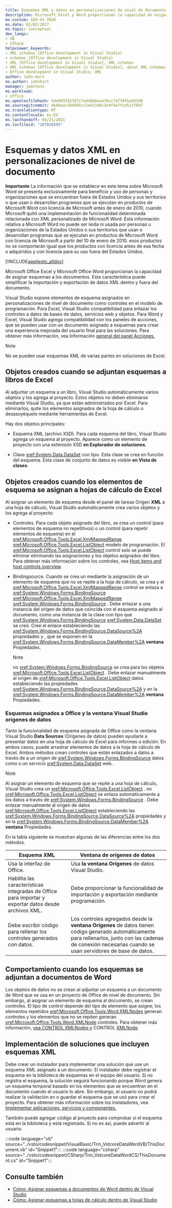 ```yaml
---
title: Esquemas XML y datos en personalizaciones de nivel de documento
description: Microsoft Excel y Word proporcionan la capacidad de asignar esquemas a los documentos y pueden simplificar la importación y exportación de datos XML dentro y fuera del documento.
ms.custom: SEO-VS-2020
ms.date: 02/02/2017
ms.topic: conceptual
dev_langs:
- VB
- CSharp
helpviewer_keywords:
- XML schemas [Office development in Visual Studio]
- schemas [Office development in Visual Studio]
- XML [Office development in Visual Studio], XML schemas
- XML schemas [Office development in Visual Studio], about XML schemas and data
- Office development in Visual Studio, XML
author: John-Hart
ms.author: johnhart
manager: jmartens
ms.workload:
- office
ms.openlocfilehash: 54e993f41787cfa44bb0aaa78cc7aff8fbad53d8
ms.sourcegitcommit: 4b40aac584991cc2eb2186c3e4f4a7fcd522f607
ms.translationtype: MT
ms.contentlocale: es-ES
ms.lasthandoff: 04/21/2021
ms.locfileid: "107826595"
---
```

# <a name="xml-schemas-and-data-in-document-level-customizations"></a>Esquemas y datos XML en personalizaciones de nivel de documento
  **Importante** La información que se establece en este tema sobre Microsoft Word se presenta exclusivamente para beneficio y uso de personas y organizaciones que se encuentran fuera de Estados Unidos y sus territorios o que usan o desarrollan programas que se ejecutan en productos de Microsoft Word con licencia de Microsoft antes de enero de 2010, cuando Microsoft quitó una implementación de funcionalidad determinada relacionada con XML personalizado de Microsoft Word. Esta información relativa a Microsoft Word no puede ser leida ni usada por personas u organizaciones de la Estados Unidos o sus territorios que usan o desarrollan programas que se ejecutan en productos de Microsoft Word con licencia de Microsoft a partir del 10 de enero de 2010. esos productos no se comportarán igual que los productos con licencia antes de esa fecha o adquiridos y con licencia para su uso fuera del Estados Unidos.

 [!INCLUDE[appliesto_alldoc](../vsto/includes/appliesto-alldoc-md.md)]

 Microsoft Office Excel y Microsoft Office Word proporcionan la capacidad de asignar esquemas a los documentos. Esta característica puede simplificar la importación y exportación de datos XML dentro y fuera del documento.

 Visual Studio expone elementos de esquema asignados en personalizaciones de nivel de documento como controles en el modelo de programación. Para Excel, Visual Studio compatibilidad para enlazar los controles a datos de bases de datos, servicios web y objetos. Para Word y Excel, Visual Studio agrega compatibilidad con los paneles de acciones, que se pueden usar con un documento asignado a esquemas para crear una experiencia mejorada del usuario final para las soluciones. Para obtener más información, vea Información [general del panel Acciones.](../vsto/actions-pane-overview.md)

> [!NOTE]
> No se pueden usar esquemas XML de varias partes en soluciones de Excel.

## <a name="objects-created-when-schemas-are-attached-to-excel-workbooks"></a>Objetos creados cuando se adjuntan esquemas a libros de Excel
 Al adjuntar un esquema a un libro, Visual Studio automáticamente varios objetos y los agrega al proyecto. Estos objetos no deben eliminarse mediante Visual Studio, ya que están administrados por Excel. Para eliminarlos, quite los elementos asignados de la hoja de cálculo o desasoyéquelo mediante herramientas de Excel.

 Hay dos objetos principales:

- Esquema XML (archivo XSD). Para cada esquema del libro, Visual Studio agrega un esquema al proyecto. Aparece como un elemento de proyecto con una extensión XSD **en Explorador de soluciones**.

- Clase <xref:System.Data.DataSet> con tipo. Esta clase se crea en función del esquema. Esta clase de conjunto de datos es visible **en Vista de clases**.

## <a name="objects-created-when-schema-elements-are-mapped-to-excel-worksheets"></a>Objetos creados cuando los elementos de esquema se asignan a hojas de cálculo de Excel
 Al asignar un elemento de esquema desde el panel de tareas Origen **XML** a una hoja de cálculo, Visual Studio automáticamente crea varios objetos y los agrega al proyecto:

- Controles. Para cada objeto asignado del libro, se crea un control (para elementos de esquema no repetitivos) o un control (para repetir elementos de esquema) en el <xref:Microsoft.Office.Tools.Excel.XmlMappedRange> <xref:Microsoft.Office.Tools.Excel.ListObject> modelo de programación. El <xref:Microsoft.Office.Tools.Excel.ListObject> control solo se puede eliminar eliminando las asignaciones y los objetos asignados del libro. Para obtener más información sobre los controles, vea [Host items and host controls overview](../vsto/host-items-and-host-controls-overview.md).

- Bindingsource. Cuando se crea un mediante la asignación de un elemento de esquema que no se repite a la hoja de cálculo, se crea y el <xref:Microsoft.Office.Tools.Excel.XmlMappedRange> control se enlaza a <xref:System.Windows.Forms.BindingSource> <xref:Microsoft.Office.Tools.Excel.XmlMappedRange> <xref:System.Windows.Forms.BindingSource> . Debe enlazar a una instancia del origen de datos que coincida con el esquema asignado al documento, como una instancia de la clase con tipo que <xref:System.Windows.Forms.BindingSource> <xref:System.Data.DataSet> se creó. Cree el enlace estableciendo las <xref:System.Windows.Forms.BindingSource.DataSource%2A> propiedades y , que se exponen en la <xref:System.Windows.Forms.BindingSource.DataMember%2A> **ventana** Propiedades.

    > [!NOTE]
    > no <xref:System.Windows.Forms.BindingSource> se crea para los objetos <xref:Microsoft.Office.Tools.Excel.ListObject> . Debe enlazar manualmente al origen de <xref:Microsoft.Office.Tools.Excel.ListObject> datos estableciendo las propiedades <xref:System.Windows.Forms.BindingSource.DataSource%2A> y en la <xref:System.Windows.Forms.BindingSource.DataMember%2A> **ventana** Propiedades.

### <a name="office-mapped-schemas-and-the-visual-studio-data-sources-window"></a>Esquemas asignados a Office y la ventana Visual Studio orígenes de datos
 Tanto la funcionalidad de esquema asignada de Office como la ventana Visual Studio **Data Sources** (Orígenes de datos) pueden ayudarle a presentar datos en una hoja de cálculo de Excel para informes o edición. En ambos casos, puede arrastrar elementos de datos a la hoja de cálculo de Excel. Ambos métodos crean controles que están enlazados a datos a través de a un origen de <xref:System.Windows.Forms.BindingSource> datos como o un servicio <xref:System.Data.DataSet> web.

> [!NOTE]
> Al asignar un elemento de esquema que se repite a una hoja de cálculo, Visual Studio crea un <xref:Microsoft.Office.Tools.Excel.ListObject> . no <xref:Microsoft.Office.Tools.Excel.ListObject> se enlaza automáticamente a los datos a través de <xref:System.Windows.Forms.BindingSource> . Debe enlazar manualmente al origen de datos <xref:Microsoft.Office.Tools.Excel.ListObject> estableciendo las <xref:System.Windows.Forms.BindingSource.DataSource%2A> propiedades y en la <xref:System.Windows.Forms.BindingSource.DataMember%2A> **ventana** Propiedades.

 En la tabla siguiente se muestran algunas de las diferencias entre los dos métodos.

|Esquema XML|Ventana de orígenes de datos|
|----------------|-------------------------|
|Usa la interfaz de Office.|Usa **la ventana Orígenes** de datos Visual Studio.|
|Habilita las características integradas de Office para importar y exportar datos desde archivos XML.|Debe proporcionar la funcionalidad de importación y exportación mediante programación.|
|Debe escribir código para rellenar los controles generados con datos.|Los controles agregados desde la **ventana Orígenes** de datos tienen código generado automáticamente para rellenarlos, junto con las cadenas de conexión necesarias cuando se usan servidores de base de datos.|

## <a name="behavior-when-schemas-are-attached-to-word-documents"></a>Comportamiento cuando los esquemas se adjuntan a documentos de Word
 Los objetos de datos no se crean al adjuntar un esquema a un documento de Word que se usa en un proyecto de Office de nivel de documento. Sin embargo, al asignar un elemento de esquema al documento, se crean controles. El tipo de control depende del tipo de elemento que asigne; los elementos repetidos <xref:Microsoft.Office.Tools.Word.XMLNodes> generan controles y los elementos que no se repiten generan <xref:Microsoft.Office.Tools.Word.XMLNode> controles. Para obtener más información, [vea CONTROL XMLNodes y](../vsto/xmlnodes-control.md) CONTROL [XMLNode](../vsto/xmlnode-control.md).

## <a name="deployment-of-solutions-that-include-xml-schemas"></a>Implementación de soluciones que incluyen esquemas XML
 Debe crear un instalador para implementar una solución que use un esquema XML asignado a un documento. El instalador debe registrar el esquema en la biblioteca de esquemas en el equipo del usuario. Si no registra el esquema, la solución seguirá funcionando porque Word genera un esquema temporal basado en los elementos que se encuentran en el documento cuando el usuario lo abre. Sin embargo, el usuario no podrá realizar la validación en o guardar el esquema que se usó para crear el proyecto. Para obtener más información sobre los instaladores, vea [Implementar aplicaciones, servicios y componentes.](../deployment/deploying-applications-services-and-components.md)

 También puede agregar código al proyecto para comprobar si el esquema está en la biblioteca y está registrado. Si no es así, puede advertir al usuario.

 :::code language="vb" source="../vsto/codesnippet/VisualBasic/Trin_VstcoreDataWordVB/ThisDocument.vb" id="Snippet1":::
 :::code language="csharp" source="../vsto/codesnippet/CSharp/Trin_VstcoreDataWordCS/ThisDocument.cs" id="Snippet1":::

## <a name="see-also"></a>Consulte también

- [Cómo: Asignar esquemas a documentos de Word dentro de Visual Studio](../vsto/how-to-map-schemas-to-word-documents-inside-visual-studio.md)
- [Cómo: Asignar esquemas a hojas de cálculo dentro de Visual Studio](../vsto/how-to-map-schemas-to-worksheets-inside-visual-studio.md)
